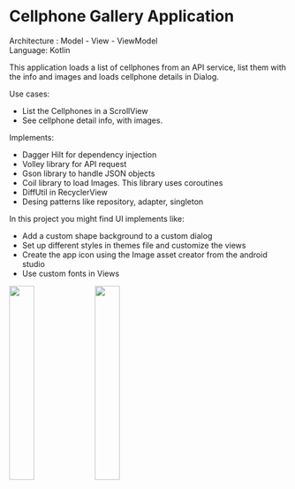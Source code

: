 # Cellphone Gallery Application
<p> Architecture : Model - View - ViewModel  <br>
Language: Kotlin<br>

<p>This application loads a list of cellphones from an API service, list them with the info and images and loads cellphone details in Dialog.</p>
Use cases:
<ul>
<li>List the Cellphones in a ScrollView</li>
<li>See cellphone detail info, with images.</li>
</ul>

Implements:<br></p>
<ul>
<li>Dagger Hilt for dependency injection</li>
<li>Volley library for API request</li>
<li>Gson library to handle JSON objects</li>
<li>Coil library to load Images. This library uses coroutines</li>
<li>DiffUtil in RecyclerView</li>
<li>Desing patterns like repository, adapter, singleton</li>
</ul>

<p> In this project you might find UI implements like:<p>
<ul>
<li>Add a custom shape background to a custom dialog</li>
<li>Set up different styles in themes file and customize the views</li>
<li>Create the app icon using the  Image asset creator from the android studio</li>
<li>Use custom fonts in Views</li>
</ul>

<img src="https://user-images.githubusercontent.com/100162759/167012377-ff1a2561-2cfa-42a8-8c60-0de20f7870c8.png" width=30% height=30%>
<img src="https://user-images.githubusercontent.com/100162759/167012385-663ea53b-10f5-4447-b232-8c2c961fe91e.png" width=30% height=30%>

